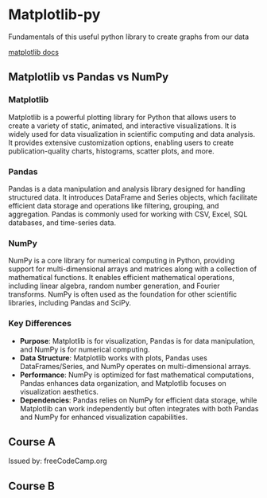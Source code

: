 # Matplotlib-py

Fundamentals of this useful python library to create graphs from our data

[matplotlib docs](https://matplotlib.org/3.5.0/api/_as_gen/matplotlib.pyplot.html)

## Matplotlib vs Pandas vs NumPy

### Matplotlib

Matplotlib is a powerful plotting library for Python that allows users to create a variety of static, animated, and interactive visualizations. It is widely used for data visualization in scientific computing and data analysis. It provides extensive customization options, enabling users to create publication-quality charts, histograms, scatter plots, and more.

### Pandas

Pandas is a data manipulation and analysis library designed for handling structured data. It introduces DataFrame and Series objects, which facilitate efficient data storage and operations like filtering, grouping, and aggregation. Pandas is commonly used for working with CSV, Excel, SQL databases, and time-series data.

### NumPy

NumPy is a core library for numerical computing in Python, providing support for multi-dimensional arrays and matrices along with a collection of mathematical functions. It enables efficient mathematical operations, including linear algebra, random number generation, and Fourier transforms. NumPy is often used as the foundation for other scientific libraries, including Pandas and SciPy.

### Key Differences

- **Purpose**: Matplotlib is for visualization, Pandas is for data manipulation, and NumPy is for numerical computing.
- **Data Structure**: Matplotlib works with plots, Pandas uses DataFrames/Series, and NumPy operates on multi-dimensional arrays.
- **Performance**: NumPy is optimized for fast mathematical computations, Pandas enhances data organization, and Matplotlib focuses on visualization aesthetics.
- **Dependencies**: Pandas relies on NumPy for efficient data storage, while Matplotlib can work independently but often integrates with both Pandas and NumPy for enhanced visualization capabilities.

## Course A

Issued by: freeCodeCamp.org

## Course B
